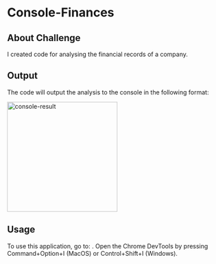 # Console-Finances

## About Challenge 

I created code for analysing the financial records of a company.

## Output

The code will output the analysis to the console in the following format: 

<img width="257" alt="console-result" src="https://user-images.githubusercontent.com/92191429/211598951-b4980336-0676-4d3e-a373-9fdb50e27d91.png">

## Usage

To use this application, go to: . Open the Chrome DevTools by pressing Command+Option+I (MacOS) or Control+Shift+I (Windows).